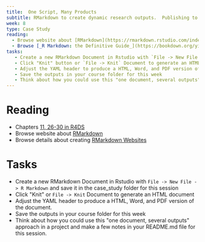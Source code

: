 ```yaml
---
title:  One Script, Many Products
subtitle: RMarkdown to create dynamic research outputs.  Publishing to github/word/html/etc
week: 8
type: Case Study
reading:
  - Browse website about [RMarkdown](https://rmarkdown.rstudio.com/index.html)
  - Browse [_R Markdown: the Definitive Guide_](https://bookdown.org/yihui/rmarkdown/)
tasks:
   - Create a new RMarkdown Document in Rstudio with `File -> New File -> R Markdown` and save it in the case_study folder for this session
   - Click "Knit" button or `File -> Knit` Document to generate an HTML document
   - Adjust the YAML header to produce a HTML, Word, and PDF version of the document. 
   - Save the outputs in your course folder for this week
   - Think about how you could use this "one document, several outputs" approach in a project and make a few notes in your README.md file for this session.
---
```




# Reading

- Chapters  [11, 26-30 in R4DS](http://r4ds.had.co.nz)
- Browse website about [RMarkdown](https://rmarkdown.rstudio.com/index.html)
- Browse details about creating [RMarkdown Websites](https://rmarkdown.rstudio.com/rmarkdown_websites.htm)

# Tasks

- Create a new RMarkdown Document in Rstudio with `File -> New File -> R Markdown` and save it in the case_study folder for this session
- Click "Knit" or `File -> Knit` Document to generate an HTML document
- Adjust the YAML header to produce a HTML, Word, and PDF version of the document.
- Save the outputs in your course folder for this week
- Think about how you could use this "one document, several outputs" approach in a project and make a few notes in your README.md file for this session.
